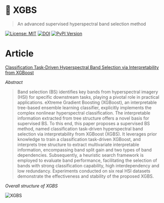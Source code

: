 # 🌳 XGBS
> An advanced supervised hyperspectral band selection method

[![License: MIT](https://img.shields.io/badge/License-MIT-yellow.svg)](https://opensource.org/licenses/MIT) [![DOI](https://zenodo.org/badge/DOI/10.5281/zenodo.1234567.svg)](https://doi.org/10.1109/JSTARS.2025.3572278) [![PyPI Version](https://img.shields.io/pypi/v/your-package-name.svg)](https://pypi.org/project/your-package-name/)


# Article
[Classification Task-Driven Hyperspectral Band Selection via Interpretability from XGBoost](https://ieeexplore.ieee.org/document/11008687)

*Abstract*
> Band selection (BS) identifies key bands from hyperspectral imagery (HSI) for specific downstream tasks, playing a pivotal role in practical applications. eXtreme Gradient Boosting (XGBoost), an interpretable tree-based ensemble learning classifier, explicitly implements the complex nonlinear hyperspectral classification. The interpretable information extracted from tree structure offers a novel basis for supervised BS. To this end, this paper proposes a supervised BS method, named classification task-driven hyperspectral band selection via interpretability from XGBoost (XGBS). It leverages prior knowledge to train a classification task-driven XGBoost, and interprets tree structure to extract multivariate interpretable information, encompassing band split gain and two types of band dependencies. Subsequently, a heuristic search framework is employed to evaluate band performance, facilitating the selection of bands with strong classification capability, high interdependency and low redundancy. Experiments conducted on six real HSI datasets demonstrate the effectiveness and stability of the proposed XGBS.

*Overall structure of XGBS*

![XGBS](xgbs-overall-structure.png.png "SSANet-BS")
